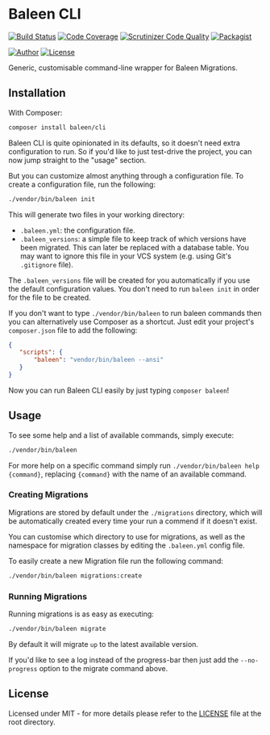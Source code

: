 # Baleen CLI
[![Build Status](https://travis-ci.org/baleen/cli.svg?branch=master)](https://travis-ci.org/baleen/cli)
[![Code Coverage](https://scrutinizer-ci.com/g/baleen/cli/badges/coverage.png?b=master)](https://scrutinizer-ci.com/g/baleen/cli/?branch=master)
[![Scrutinizer Code Quality](https://scrutinizer-ci.com/g/baleen/cli/badges/quality-score.png?b=master)](https://scrutinizer-ci.com/g/baleen/cli/?branch=master)
[![Packagist](https://img.shields.io/packagist/v/baleen/cli.svg)](https://packagist.org/packages/baleen/cli)

[![Author](http://img.shields.io/badge/author-@gabriel_somoza-blue.svg)](https://twitter.com/gabriel_somoza)
[![License](https://img.shields.io/packagist/l/baleen/cli.svg)](https://github.com/baleen/cli/blob/master/LICENSE)

Generic, customisable command-line wrapper for Baleen Migrations.

## Installation

With Composer:

```bash
composer install baleen/cli
```

Baleen CLI is quite opinionated in its defaults, so it doesn't need extra configuration to run. So if you'd like to just
 test-drive the project, you can now jump straight to the "usage" section.

But you can customize almost anything through a configuration file. To create a configuration file, run the following:

```bash
./vendor/bin/baleen init
```

This will generate two files in your working directory:  

* `.baleen.yml`: the configuration file.
* `.baleen_versions`: a simple file to keep track of which versions have been migrated. This can later be replaced
 with a database table. You may want to ignore this file in your VCS system (e.g. using Git's `.gitignore` file).  
 
The `.baleen_versions` file will be created for you automatically if you use the default configuration values. You 
don't need to run `baleen init` in order for the file to be created.
 
If you don't want to type `./vendor/bin/baleen` to run baleen commands then you can alternatively use Composer as a
shortcut. Just edit your project's `composer.json` file to add the following:
 
 ```json
 {
    "scripts": {
        "baleen": "vendor/bin/baleen --ansi"
    }
 }
 ```
 
Now you can run Baleen CLI easily by just typing `composer baleen`!

## Usage

To see some help and a list of available commands, simply execute:

```bash
./vendor/bin/baleen
```

For more help on a specific command simply run `./vendor/bin/baleen help {command}`, replacing `{command}` with the name
of an available command.

### Creating Migrations

Migrations are stored by default under the `./migrations` directory, which will be automatically created every time
your run a commend if it doesn't exist.

You can customise which directory to use for migrations, as well as the namespace for migration classes by editing the 
`.baleen.yml` config file.

To easily create a new Migration file run the following command:

```bash
./vendor/bin/baleen migrations:create
```

### Running Migrations

Running migrations is as easy as executing:

```bash
./vendor/bin/baleen migrate
```

By default it will migrate `up` to the latest available version.

If you'd like to see a log instead of the progress-bar then just add the `--no-progress` option to the migrate command above.

## License
Licensed under MIT - for more details please refer to the [LICENSE](https://github.com/baleen/cli/blob/master/LICENSE) 
file at the root directory.
